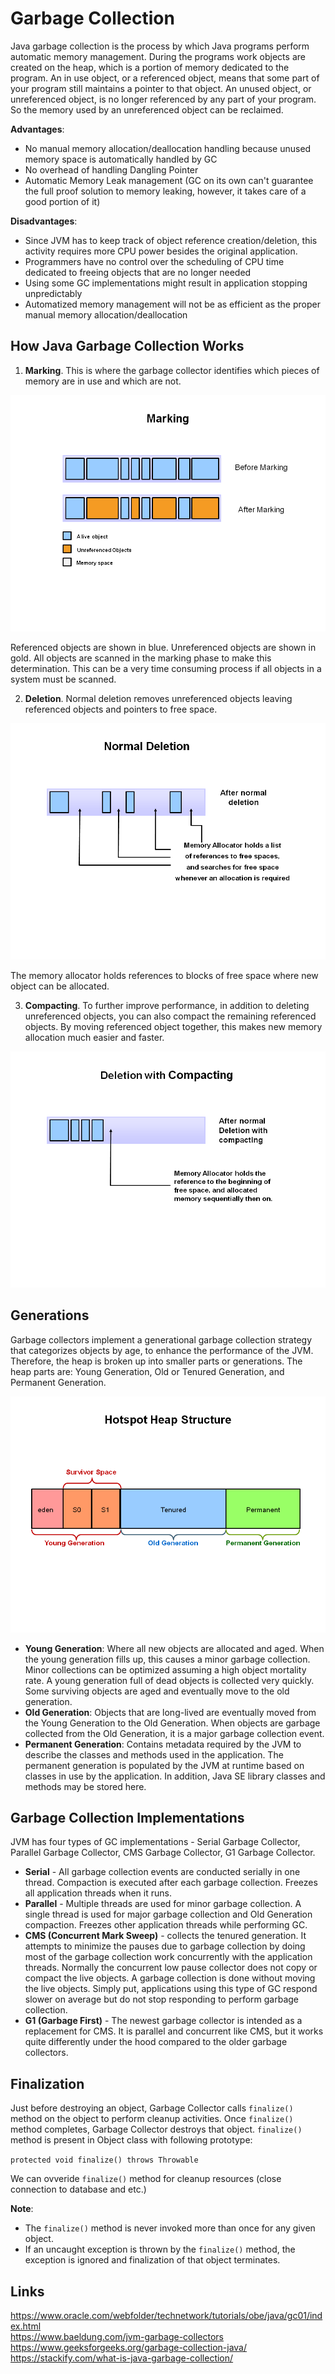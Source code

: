 # Garbage Collection

Java garbage collection is the process by which Java programs perform automatic memory management. During the programs work objects are created on the heap, which is a portion of memory dedicated to the program. An in use object, or a referenced object, means that some part of your program still maintains a pointer to that object. An unused object, or unreferenced object, is no longer referenced by any part of your program. So the memory used by an unreferenced object can be reclaimed.

**Advantages**:
- No manual memory allocation/deallocation handling because unused memory space is automatically handled by GC
- No overhead of handling Dangling Pointer
- Automatic Memory Leak management (GC on its own can't guarantee the full proof solution to memory leaking, however, it takes care of a good portion of it)

**Disadvantages**:
- Since JVM has to keep track of object reference creation/deletion, this activity requires more CPU power besides the original application.
- Programmers have no control over the scheduling of CPU time dedicated to freeing objects that are no longer needed
- Using some GC implementations might result in application stopping unpredictably
- Automatized memory management will not be as efficient as the proper manual memory allocation/deallocation

## How Java Garbage Collection Works

1. **Marking**. This is where the garbage collector identifies which pieces of memory are in use and which are not.

![](./res/garbage_collection_step_1.png "GC marking")

Referenced objects are shown in blue. Unreferenced objects are shown in gold. All objects are scanned in the marking phase to make this determination. This can be a very time consuming process if all objects in a system must be scanned.

2. **Deletion**. Normal deletion removes unreferenced objects leaving referenced objects and pointers to free space.

![](./res/garbage_collection_step_2.png "GC deletion")

The memory allocator holds references to blocks of free space where new object can be allocated.

3. **Compacting**. To further improve performance, in addition to deleting unreferenced objects, you can also compact the remaining referenced objects. By moving referenced object together, this makes new memory allocation much easier and faster.

![](./res/garbage_collection_step_3.png "GC compacting")

## Generations

Garbage collectors implement a generational garbage collection strategy that categorizes objects by age, to enhance the performance of the JVM. Therefore, the heap is broken up into smaller parts or generations. The heap parts are: Young Generation, Old or Tenured Generation, and Permanent Generation.

![](./res/garbage_collection_generations.png "GC Generations")

- **Young Generation**: Where all new objects are allocated and aged. When the young generation fills up, this causes a minor garbage collection. Minor collections can be optimized assuming a high object mortality rate. A young generation full of dead objects is collected very quickly. Some surviving objects are aged and eventually move to the old generation.
- **Old Generation**: Objects that are long-lived are eventually moved from the Young Generation to the Old Generation. When objects are garbage collected from the Old Generation, it is a major garbage collection event.
- **Permanent Generation**: Contains metadata required by the JVM to describe the classes and methods used in the application. The permanent generation is populated by the JVM at runtime based on classes in use by the application. In addition, Java SE library classes and methods may be stored here.

## Garbage Collection Implementations

JVM has four types of GC implementations - Serial Garbage Collector, Parallel Garbage Collector, CMS Garbage Collector, G1 Garbage Collector.

- **Serial** - All garbage collection events are conducted serially in one thread. Compaction is executed after each garbage collection. Freezes all application threads when it runs.
- **Parallel** - Multiple threads are used for minor garbage collection. A single thread is used for major garbage collection and Old Generation compaction.  Freezes other application threads while performing GC.
- **CMS (Concurrent Mark Sweep)** - collects the tenured generation. It attempts to minimize the pauses due to garbage collection by doing most of the garbage collection work concurrently with the application threads. Normally the concurrent low pause collector does not copy or compact the live objects. A garbage collection is done without moving the live objects. Simply put, applications using this type of GC respond slower on average but do not stop responding to perform garbage collection.
- **G1 (Garbage First)** - The newest garbage collector is intended as a replacement for CMS. It is parallel and concurrent like CMS, but it works quite differently under the hood compared to the older garbage collectors.

## Finalization

Just before destroying an object, Garbage Collector calls `finalize()` method on the object to perform cleanup activities. Once `finalize()` method completes, Garbage Collector destroys that object. `finalize()` method is present in Object class with following prototype:

`protected void finalize() throws Throwable`

We can ovveride `finalize()` method for cleanup resources (close connection to database and etc.)

**Note**:
- The `finalize()` method is never invoked more than once for any given object.
- If an uncaught exception is thrown by the `finalize()` method, the exception is ignored and finalization of that object terminates.

## Links
https://www.oracle.com/webfolder/technetwork/tutorials/obe/java/gc01/index.html  
https://www.baeldung.com/jvm-garbage-collectors  
https://www.geeksforgeeks.org/garbage-collection-java/  
https://stackify.com/what-is-java-garbage-collection/
